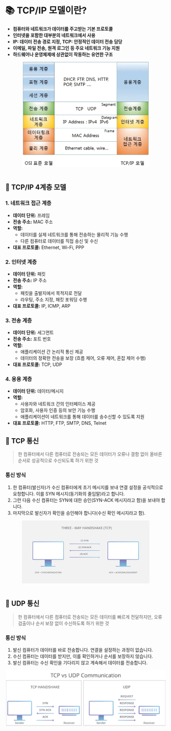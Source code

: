 # 📚 TCP/IP 모델이란?
- **컴퓨터와 네트워크가 데이터를 주고받는 기본 프로토콜**
- **인터넷을 포함한 대부분의 네트워크에서 사용**
- **IP: 데이터 전송 경로 지정, TCP: 안정적인 데이터 전송 담당**
- **이메일, 파일 전송, 원격 로그인 등 주요 네트워크 기능 지원**
- **하드웨어나 운영체제에 상관없이 작동하는 유연한 구조**

<img src="./image/2_1.png" alt="설명" width="400" style="display: block; margin: auto;">
<br>

## 📖 TCP/IP 4계층 모델

### 1. 네트워크 접근 계층
- **데이터 단위:** 프레임  
- **전송 주소:** MAC 주소  
- **역할:**  
  - 데이터를 실제 네트워크를 통해 전송하는 물리적 기능 수행  
  - 다른 컴퓨터로 데이터를 직접 송신 및 수신  
- **대표 프로토콜:** Ethernet, Wi-Fi, PPP  

### 2. 인터넷 계층
- **데이터 단위:** 패킷  
- **전송 주소:** IP 주소  
- **역할:**  
  - 패킷을 출발지에서 목적지로 전달  
  - 라우팅, 주소 지정, 패킷 포워딩 수행  
- **대표 프로토콜:** IP, ICMP, ARP  

### 3. 전송 계층
- **데이터 단위:** 세그먼트  
- **전송 주소:** 포트 번호  
- **역할:**  
  - 애플리케이션 간 논리적 통신 제공  
  - 데이터의 정확한 전송을 보장 (흐름 제어, 오류 제어, 혼잡 제어 수행)  
- **대표 프로토콜:** TCP, UDP  

### 4. 응용 계층
- **데이터 단위:** 데이터/메시지  
- **역할:**  
  - 사용자와 네트워크 간의 인터페이스 제공  
  - 암호화, 사용자 인증 등의 보안 기능 수행  
  - 애플리케이션이 네트워크를 통해 데이터를 송수신할 수 있도록 지원  
- **대표 프로토콜:** HTTP, FTP, SMTP, DNS, Telnet  

## 📖 TCP 통신
> 한 컴퓨터에서 다른 컴퓨터로 전송되는 모든 데이터가 오류나 결함 없이 올바른 순서로 성공적으로 수신되도록 하기 위한 것

### 통신 방식
1. 한 컴퓨터(발신자)가 수신 컴퓨터에게 초기 메시지를 보내 연결 설정을 공식적으로 요청합니다. 이를 SYN 메시지(동기화의 줄임말)라고 합니다.
2. 그런 다음 수신 컴퓨터는 SYN에 대한 승인(SYN-ACK 메시지라고 함)을 보내야 합니다. 
3. 마지막으로 발신자가 확인을 승인해야 합니다(수신 확인 메시지라고 함).

<img src="./image/2_2.png" alt="설명" width="400" style="display: block; margin: auto;">
<br>

## 📖 UDP 통신
> 한 컴퓨터에서 다른 컴퓨터로 전송되는 모든 데이터를 빠르게 전달하지만, 오류 검출이나 순서 보장 없이 수신하도록 하기 위한 것

### 통신 방식
1. 발신 컴퓨터가 데이터를 바로 전송합니다. 연결을 설정하는 과정이 없습니다.  
2. 수신 컴퓨터는 데이터를 받지만, 이를 확인하거나 순서를 보장하지 않습니다.  
3. 발신 컴퓨터는 수신 확인을 기다리지 않고 계속해서 데이터를 전송합니다.  

<img src="./image/2_3.png" alt="설명" width="500" style="display: block; margin: auto;">